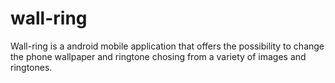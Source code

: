 # wall-ring
Wall-ring is a android mobile application that offers the possibility to change the phone wallpaper and ringtone chosing from a variety of images and ringtones.
